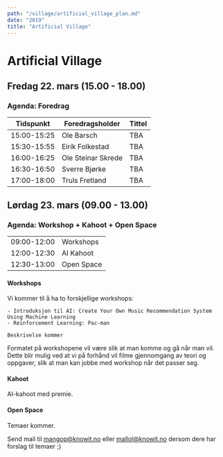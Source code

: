 ```yaml
---
path: "/village/artificial_village_plan.md"
date: "2019"
title: "Artificial Village"
---
```

# Artificial Village

## Fredag 22. mars (15.00 - 18.00)
### Agenda: Foredrag

|  	Tidspunkt	 |	Foredragsholder	  | Tittel  |
| ----------- | ----------- 		  | -----------|
| 15:00-15:25 | Ole Barsch         |	 	TBA      |
| 15:30-15:55 | Eirik Folkestad    | 	TBA      |
| 16:00-16:25 | Ole Steinar Skrede | 	TBA       |
| 16:30-16:50 | Sverre Bjørke 	  |		TBA       |
| 17:00-18:00 | Truls Fretland     |		TBA       |
 



## Lørdag 23. mars (09.00 - 13.00)
### Agenda: Workshop + Kahoot + Open Space
|  			    |		 | 
| ----------- | ----------- 		 | 
| 09:00-12:00 | Workshops        |
| 12:00-12:30 | AI Kahoot        |	 
| 12:30-13:00 | Open Space | 



#### Workshops
Vi kommer til å ha to forskjellige workshops:

	- Introduksjon til AI: Create Your Own Music Recommendation System Using Machine Learning
	- Reinforcement Learning: Pac-man

	Beskrivelse kommer

Formatet på workshopene vil være slik at man komme og gå når man vil. Dette blir mulig ved at vi på forhånd vil filme gjennomgang av teori og oppgaver, slik at man kan jobbe med workshop når det passer seg.

#### Kahoot
AI-kahoot med premie.

#### Open Space
Temaer kommer.

Send mail til mangop@knowit.no eller mallol@knowit.no dersom dere har forslag til temaer ;)
